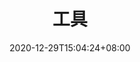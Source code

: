 ---
title: "工具"
date: 2020-12-29T15:04:24+08:00
draft: false
weight: 4
description: >
  我们提供了一组工具，帮助开发人员提高开发效率。
---